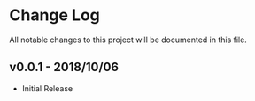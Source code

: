 # Change Log

All notable changes to this project will be documented in this file.

## v0.0.1 - 2018/10/06
- Initial Release
